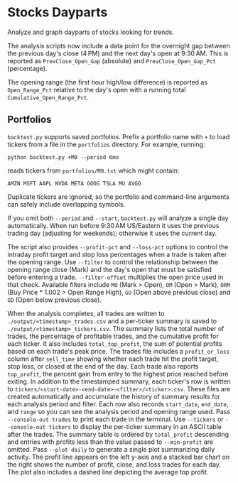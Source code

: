 # Stocks Dayparts
Analyze and graph dayparts of stocks looking for trends.

The analysis scripts now include a data point for the overnight gap
between the previous day's close (4 PM) and the next day's open at
9:30 AM.  This is reported as `PrevClose_Open_Gap` (absolute) and
`PrevClose_Open_Gap_Pct` (percentage).

The opening range (the first hour high/low difference) is reported as
`Open_Range_Pct` relative to the day's open with a running total
`Cumulative_Open_Range_Pct`.

## Portfolios

`backtest.py` supports saved portfolios. Prefix a portfolio name
with `+` to load tickers from a file in the `portfolios` directory. For
example, running:

```
python backtest.py +M9 --period 6mo
```

reads tickers from `portfolios/M9.txt` which might contain:

```
AMZN MSFT AAPL NVDA META GOOG TSLA MU AVGO
```

Duplicate tickers are ignored, so the portfolio and command-line
arguments can safely include overlapping symbols.

If you omit both `--period` and `--start`, `backtest.py` will
analyze a single day automatically. When run before 9:30 AM US/Eastern it
uses the previous trading day (adjusting for weekends); otherwise it uses
the current day.

The script also provides `--profit-pct` and `--loss-pct` options to
control the intraday profit target and stop loss percentages when a trade
is taken after the opening range.
Use `--filter` to control the relationship between the opening range
close (Mark) and the day's open that must be satisfied before entering a
trade. `--filter-offset` multiplies the open price used in that check.
Available filters include `MO` (Mark > Open), `OM` (Open > Mark), `ORM`
(Buy Price * 1.002 > Open Range High), `GU` (Open above previous close)
and `GD` (Open below previous close).

When the analysis completes, all trades are written to `./output/<timestamp>_trades.csv` and a per-ticker summary is saved to `./output/<timestamp>_tickers.csv`. The summary lists the total number of trades, the percentage of profitable trades, and the cumulative profit for each ticker. It also includes `total_top_profit`, the sum of potential profits based on each trade's peak price.
The trades file includes a `profit_or_loss` column after `sell_time` showing whether each trade hit the profit target, stop loss, or closed at the end of the day.
Each trade also reports `top_profit`, the percent gain from entry to the highest price reached before exiting.
In addition to the timestamped summary, each ticker's row is written to
`tickers/<start-date>-<end-date>-<filter>/<ticker>.csv`. These files are
created automatically and accumulate the history of summary results for
each analysis period and filter.
Each row also records `start_date`, `end_date`, and `range` so you can
see the analysis period and opening range used.
Pass `--console-out trades` to print each trade in the terminal. Use `--tickers` or
`--console-out tickers` to display the per-ticker summary in an ASCII table after the trades.
The summary table is ordered by `total_profit` descending and entries
with profits less than the value passed to `--min-profit` are omitted.
Pass `--plot daily` to generate a single plot summarizing daily activity. The
profit line appears on the left y-axis and a stacked bar chart on the right
shows the number of profit, close, and loss trades for each day. The plot also
includes a dashed line depicting the average top profit.
